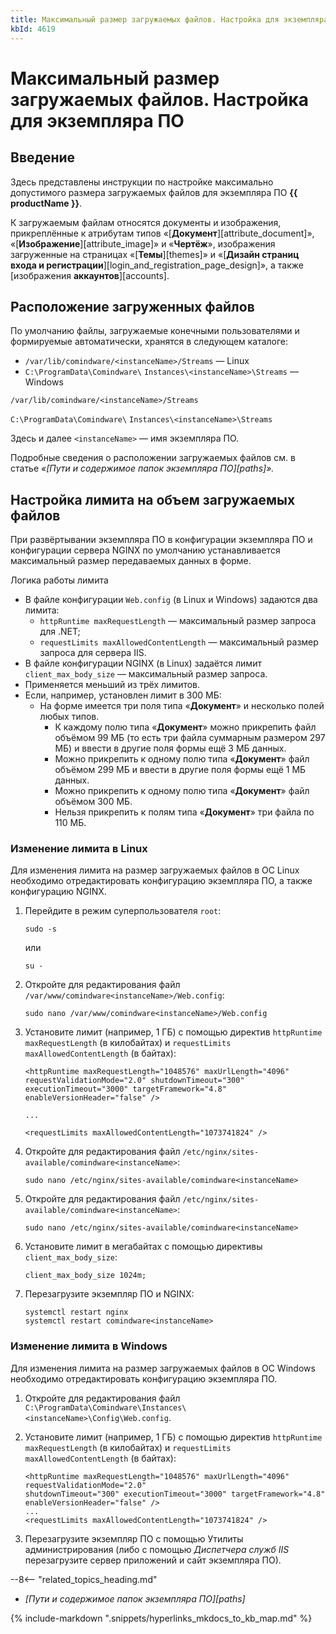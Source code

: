 ```yaml
---
title: Максимальный размер загружаемых файлов. Настройка для экземпляра ПО
kbId: 4619
---
```


# Максимальный размер загружаемых файлов. Настройка для экземпляра ПО

## Введение

Здесь представлены инструкции по настройке максимально допустимого размера загружаемых файлов для экземпляра ПО **{{ productName }}**.

К загружаемым файлам относятся документы и изображения, прикреплённые к атрибутам типов «[**Документ**][attribute_document]», «[**Изображение**][attribute_image]» и «**Чертёж**», изображения загруженные на страницах «[**Темы**][themes]» и «[**Дизайн страниц входа и регистрации**][login_and_registration_page_design]», а также [изображения **аккаунтов**][accounts].

## Расположение загруженных файлов

По умолчанию файлы, загружаемые конечными пользователями и формируемые автоматически, хранятся в следующем каталоге:

- `/var/lib/comindware/<instanceName>/Streams` — Linux
- `C:\ProgramData\Comindware\` `Instances\<instanceName>\Streams` — Windows

`/var/lib/comindware/<instanceName>/Streams`

`C:\ProgramData\Comindware\` `Instances\<instanceName>\Streams`

Здесь и далее `<instanceName>` — имя экземпляра ПО.

Подробные сведения о расположении загружаемых файлов см. в статье *«[Пути и содержимое папок экземпляра ПО][paths]».*

## Настройка лимита на объем загружаемых файлов

При развёртывании экземпляра ПО в конфигурации экземпляра ПО и конфигурации сервера NGINX по умолчанию устанавливается максимальный размер передаваемых данных в форме.

Логика работы лимита

- В файле конфигурации `Web.config` (в Linux и Windows) задаются два лимита:
  - `httpRuntime maxRequestLength` — максимальный размер запроса для .NET;
  - `requestLimits maxAllowedContentLength` — максимальный размер запроса для сервера IIS.
- В файле конфигурации NGINX (в Linux) задаётся лимит `client_max_body_size` — максимальный размер запроса.
- Применяется меньший из трёх лимитов.
- Если, например, установлен лимит в 300 МБ:
  - На форме имеется три поля типа «**Документ**» и несколько полей любых типов.
    - К каждому полю типа «**Документ**» можно прикрепить файл объёмом 99 МБ (то есть три файла суммарным размером 297 МБ) и ввести в другие поля формы ещё 3 МБ данных.
    - Можно прикрепить к одному полю типа «**Документ**» файл объёмом 299 МБ и ввести в другие поля формы ещё 1 МБ данных.
    - Можно прикрепить к одному полю типа «**Документ**» файл объёмом 300 МБ.
    - Нельзя прикрепить к полям типа «**Документ**» три файла по 110 МБ.

### Изменение лимита в Linux

Для изменения лимита на размер загружаемых файлов в ОС Linux необходимо отредактировать конфигурацию экземпляра ПО, а также конфигурацию NGINX.

1. Перейдите в режим суперпользователя `root`:

   ```
   sudo -s
   ```

   или

   ```
   su -
   ```
2. Откройте для редактирования файл `/var/www/comindware<instanceName>/Web.config`:

   ```
   sudo nano /var/www/comindware<instanceName>/Web.config
   ```
3. Установите лимит (например, 1 ГБ) с помощью директив `httpRuntime maxRequestLength` (в килобайтах) и `requestLimits maxAllowedContentLength` (в байтах):

   ```
   <httpRuntime maxRequestLength="1048576" maxUrlLength="4096" requestValidationMode="2.0" shutdownTimeout="300" executionTimeout="3000" targetFramework="4.8" enableVersionHeader="false" />

   ...

   <requestLimits maxAllowedContentLength="1073741824" />
   ```
4. Откройте для редактирования файл `/etc/nginx/sites-available/comindware<instanceName>`:

   ```
   sudo nano /etc/nginx/sites-available/comindware<instanceName>
   ```
5. Откройте для редактирования файл `/etc/nginx/sites-available/comindware<instanceName>`:

   ```
   sudo nano /etc/nginx/sites-available/comindware<instanceName>
   ```
6. Установите лимит в мегабайтах с помощью директивы `client_max_body_size`:

   ```
   client_max_body_size 1024m;
   ```
7. Перезагрузите экземпляр ПО и NGINX:

   ```
   systemctl restart nginx
   systemctl restart comindware<instanceName>
   ```

### Изменение лимита в Windows

Для изменения лимита на размер загружаемых файлов в ОС Windows необходимо отредактировать конфигурацию экземпляра ПО.

1. Откройте для редактирования файл `C:\ProgramData\Comindware\Instances\<instanceName>\Config\Web.config`.
2. Установите лимит (например, 1 ГБ) с помощью директив `httpRuntime maxRequestLength` (в килобайтах) и `requestLimits maxAllowedContentLength` (в байтах):

   ```
   <httpRuntime maxRequestLength="1048576" maxUrlLength="4096" requestValidationMode="2.0"
   shutdownTimeout="300" executionTimeout="3000" targetFramework="4.8" enableVersionHeader="false" />
   ...
   <requestLimits maxAllowedContentLength="1073741824" />
   ```
3. Перезагрузите экземпляр ПО с помощью Утилиты администрирования (либо с помощью *Диспетчера служб IIS* перезагрузите сервер приложений и сайт экземпляра ПО).

--8<-- "related_topics_heading.md"

- *[Пути и содержимое папок экземпляра ПО][paths]*

{% include-markdown ".snippets/hyperlinks_mkdocs_to_kb_map.md" %}
